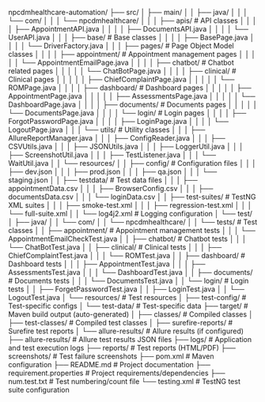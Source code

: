 npcdmhealthcare-automation/
├── src/
│   ├── main/
│   │   ├── java/
│   │   │   └── com/
│   │   │       └── npcdmhealthcare/
│   │   │           ├── apis/                          # API classes
│   │   │           │   ├── AppointmentAPI.java
│   │   │           │   ├── DocumentsAPI.java
│   │   │           │   └── UserAPI.java
│   │   │           ├── base/                          # Base classes
│   │   │           │   ├── BasePage.java
│   │   │           │   └── DriverFactory.java
│   │   │           ├── pages/                         # Page Object Model classes
│   │   │           │   ├── appointment/             # Appointment management pages
│   │   │           │   │   └── AppointmentEmailPage.java
│   │   │           │   ├── chatbot/                   # Chatbot related pages
│   │   │           │   │   └── ChatBotPage.java
│   │   │           │   ├── clinical/                  # Clinical pages
│   │   │           │   │   ├── ChiefComplaintPage.java
│   │   │           │   │   └── ROMPage.java
│   │   │           │   ├── dashboard/                 # Dashboard pages
│   │   │           │   │   ├── AppointmentPage.java
│   │   │           │   │   ├── AssessmentsPage.java
│   │   │           │   │   └── DashboardPage.java
│   │   │           │   ├── documents/                 # Documents pages
│   │   │           │   │   └── DocumentsPage.java
│   │   │           │   └── login/                     # Login pages
│   │   │           │       ├── ForgotPasswordPage.java
│   │   │           │       ├── LoginPage.java
│   │   │           │       └── LogoutPage.java
│   │   │           └── utils/                         # Utility classes
│   │   │               ├── AllureReportManager.java
│   │   │               ├── ConfigReader.java
│   │   │               ├── CSVUtils.java
│   │   │               ├── JSONUtils.java
│   │   │               ├── LoggerUtil.java
│   │   │               ├── ScreenshotUtil.java
│   │   │               ├── TestListener.java
│   │   │               └── WaitUtil.java
│   │   └── resources/
│   │       ├── config/                                # Configuration files
│   │       │   ├── dev.json
│   │       │   ├── prod.json
│   │       │   ├── qa.json
│   │       │   └── staging.json
│   │       ├── testdata/                              # Test data files
│   │       │   ├── appointmentData.csv
│   │       │   ├── BrowserConfig.csv
│   │       │   ├── documentsData.csv
│   │       │   └── loginData.csv
│   │       ├── test-suites/                           # TestNG XML suites
│   │       │   ├── smoke-test.xml
│   │       │   ├── regression-test.xml
│   │       │   └── full-suite.xml
│   │       └── log4j2.xml                             # Logging configuration
│   └── test/
│       ├── java/
│       │   └── com/
│       │       └── npcdmhealthcare/
│       │           └── tests/                         # Test classes
│       │               ├── appointment/             # Appointment management tests
│       │               │   └── AppointmentEmailCheckTest.java
│       │               ├── chatbot/                   # Chatbot tests
│       │               │   └── ChatBotTest.java
│       │               ├── clinical/                  # Clinical tests
│       │               │   ├── ChiefComplaintTest.java
│       │               │   └── ROMTest.java
│       │               ├── dashboard/                 # Dashboard tests
│       │               │   ├── AppointmentTest.java
│       │               │   ├── AssessmentsTest.java
│       │               │   └── DashboardTest.java
│       │               ├── documents/                 # Documents tests
│       │               │   └── DocumentsTest.java
│       │               └── login/                     # Login tests
│       │                   ├── ForgetPasswordTest.java
│       │                   ├── LoginTest.java
│       │                   └── LogoutTest.java
│       └── resources/                                 # Test resources
│           ├── test-config/                           # Test-specific configs
│           └── test-data/                             # Test-specific data
├── target/                                            # Maven build output (auto-generated)
│   ├── classes/                                       # Compiled classes
│   ├── test-classes/                                  # Compiled test classes
│   ├── surefire-reports/                              # Surefire test reports
│   └── allure-results/                                # Allure results (if configured)
├── allure-results/                                    # Allure test results JSON files
├── logs/                                              # Application and test execution logs
├── reports/                                           # Test reports (HTML/PDF)
├── screenshots/                                       # Test failure screenshots
├── pom.xml                                           # Maven configuration
├── README.md                                         # Project documentation
├── requirement.properties                            # Project requirements/dependencies
├── num.test.txt                                      # Test numbering/count file
└── testing.xml                                       # TestNG test suite configuration